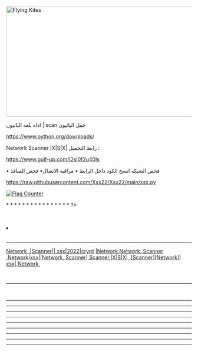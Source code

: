 
<img src="https://e.top4top.io/p_2308b5fvi0.jpeg" alt="Flying Kites" width="800" height="300">
<!DOCTYPE html>




اداه بلغه الباثيون | scan
حمل الباثيون

https://www.python.org/downloads/

Network Scanner |X|S|X|
‎رابط التحميل :

https://www.gulf-up.com/l2sl0f2u40ls

‎• فحص المنافذ
‎•مراقبه الاتصال
‎• فحص الشبكه
انسخ الكود داخل الرابط 

https://raw.githubusercontent.com/Xsx22/Xsx22/main/xsx.py

<a href="https://info.flagcounter.com/qifU"><img src="https://s11.flagcounter.com/count2/qifU/bg_FFFFFF/txt_000000/border_CCCCCC/columns_2/maxflags_10/viewers_0/labels_0/pageviews_0/flags_0/percent_0/" alt="Flag Counter" border="0"></a>


<?
php
‎\\ هنا يتم وضع الأكواد البرمجية

<input type="text" name="input">

* <!DOCTYPE HTML PUBLIC "-//W3C//DTD HTML 4.01 Transitional//EN" "https://github.com/Xsx22">
* <html>
* <head>
* </head>
* <body>
* </body>
* </html>
* </input>
* </text>
* </point>
* </<<<<<<<<<<<<<<<<<<<<<<<<<>
* </$
* </XSX>

* </scan>

* </Network Scanner |X|S|X|.command>
* </scan ‏http:// ‏http>
* </‎‏ |Network |Scanner |X|S|X| Xsx|scan|>
?>



‏ <li><a> </a></li>
‏</html>
‏<hr>




‏<a href="Network|md5| ">Network ,|Scanner|| xsx|2022|crypt</a> <a href="xsx|Scanner| ">|Network,Network ,Scanner ,Network|xsx||Network, Scanner],Scanner,‏|X|S|X| ,[Scanner][Network]| xsx|,Network
‏</a>
‏<head>
 
‏<hr>



‏<head>
 
<hr id="one" data-symbol="☂☂☂">
<hr id="two" data-symbol="✈">
<hr id="three" data-symbol="BREAK">
<hr id="four" data-symbol="SECTION">
<hr id="five" data-symbol="∞">
<hr id="six" data-symbol="lololol">
<hr id="seven" data-symbol="HI">
<hr id="eight" data-symbol="✂">
<hr id="nine" data-symbol="‡">
<script type="text/javascript" src="//rf.revolvermaps.com/0/0/8.js?i=5r9szmw70vk&amp;m=0&amp;c=ff0000&amp;cr1=ffffff&amp;f=arial&amp;l=33" async="async"></script>
<script id="_wauwun">var _wau = _wau || []; _wau.push(["colored", "msn3jnxxoq", "wun", "ffc20e000000"]);</script><script async src="//waust.at/co.js"></script>
